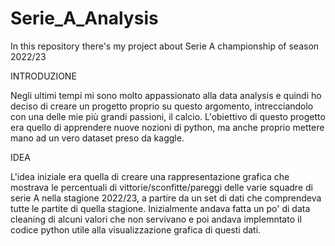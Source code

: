 # Serie_A_Analysis
In this repository there's my project about Serie A championship of season 2022/23

INTRODUZIONE

Negli ultimi tempi mi sono molto appassionato alla data analysis e quindi ho deciso di creare un progetto proprio su questo argomento, intrecciandolo con una delle mie più grandi passioni, il calcio. L'obiettivo di questo progetto era quello di apprendere nuove nozioni di python, ma anche proprio mettere mano ad un vero dataset preso da kaggle. 

IDEA

L'idea iniziale era quella di creare una rappresentazione grafica che mostrava le percentuali di vittorie/sconfitte/pareggi delle varie squadre di serie A nella stagione 2022/23, a partire da un set di dati che comprendeva tutte le partite di quella stagione. Inizialmente andava fatta un po' di data cleaning di alcuni valori che non servivano e poi andava implemntato il codice python utile alla visualizzazione grafica di questi dati.

